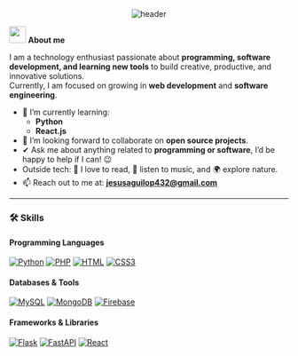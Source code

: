 <!-- HEADER -->
<div align="center" width="100">
  <img src="https://capsule-render.vercel.app/api?color=0:1408d0,50:0860d0,100:08c4d0&height=250&section=header&text=Jesús%20David%20Aguilar%20Lopez&fontSize=30&type=waving&fontColor=fefefe&&animation=fadeIn"
  alt="header"/>
</div>

<img src="https://media.giphy.com/media/ObNTw8Uzwy6KQ/giphy.gif" width="30px">&nbsp;**About me**

I am a technology enthusiast passionate about **programming, software development, and learning new tools** to build creative, productive, and innovative solutions.  
Currently, I am focused on growing in **web development** and **software engineering**.

- 🌱 I’m currently learning:
  - **Python**
  - **React.js**
- 👯 I’m looking forward to collaborate on **open source projects**.
- ✔ Ask me about anything related to **programming or software**, I’d be happy to help if I can! 😉  
- Outside tech: 📖 I love to read, 🎵 listen to music, and 🌍 explore nature.  
- 📫 Reach out to me at: **jesusaguilop432@gmail.com**

---

### 🛠️ Skills  

#### Programming Languages
[![Python](https://img.shields.io/badge/Python-3776AB.svg?style=for-the-badge&logo=python&logoColor=white)](#)
[![PHP](https://img.shields.io/badge/PHP-777BB4.svg?style=for-the-badge&logo=php&logoColor=white)](#)
[![HTML](https://img.shields.io/badge/HTML5-E34F26.svg?style=for-the-badge&logo=html5&logoColor=white)](#)
[![CSS3](https://img.shields.io/badge/CSS3-1572B6.svg?style=for-the-badge&logo=css3&logoColor=white)](#)

#### Databases & Tools
[![MySQL](https://img.shields.io/badge/MySQL-4479A1.svg?style=for-the-badge&logo=mysql&logoColor=white)](#)
[![MongoDB](https://img.shields.io/badge/MongoDB-47A248.svg?style=for-the-badge&logo=mongodb&logoColor=white)](#)
[![Firebase](https://img.shields.io/badge/Firebase-FFCA28.svg?style=for-the-badge&logo=firebase&logoColor=white)](#)
#### Frameworks & Libraries
[![Flask](https://img.shields.io/badge/Flask-000000.svg?style=for-the-badge&logo=flask&logoColor=white)](#)
[![FastAPI](https://img.shields.io/badge/FastAPI-009688.svg?style=for-the-badge&logo=fastapi&logoColor=white)](#)
[![React](https://img.shields.io/badge/React-20232A.svg?style=for-the-badge&logo=react&logoColor=61DAFB)](#)
